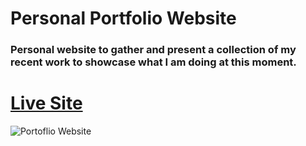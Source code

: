 # Personal Portfolio Website
### Personal website to gather and present a collection of my recent work to showcase what I am doing at this moment.
# [Live Site](https://portfolio-vue-386d3.web.app/) 
![Portoflio Website](https://ams02pap001files.storage.live.com/y4mnHSTZvjeYTymvKgOZzwquWM2vYne-SAUF85wcznaXHocmGxn-vSaMTo3dk2RejxIULAI348fo8udLxHjP26L3Hdvo_FfMlsmPu4wenlcApvw1IvkAR5zuHM2toeaPthe-2U8qx68aU3qre6X955odTmtxzjaMqUACAWHL6BdplXWbAgmpS1454L8YfF9NAaq?width=1440&height=864&cropmode=none)
